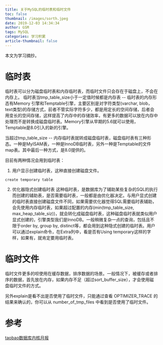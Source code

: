 ```yaml
---
title: 关于MySQL的临时表和临时文件
toc: false
thumbnail: /images/sorth.jpeg
date: 2019-12-03 14:34:34
author: GSM
tags: MySQL
categories: 学习积累
article-thumbnail: false
---
```

本文为学习摘抄。
<!--more-->
# 临时表
临时表可以分为磁盘临时表和内存临时表，而临时文件只会存在于磁盘上，不会在内存上。
临时表当tmp_table_size小于一定值时候都是内存表 -- 临时表的内存形态有Memory 引擎和Temptable引擎，主要区别是对字符类型(varchar, blob，text类型)的存储方式，前者不管实际字符多少，都是用定长的空间存储，后者会用变长的空间存储，这样提高了内存中的存储效率，有更多的数据可以放在内存中处理而不是转换成磁盘临时表。Memory引擎从早期的5.6就可以使用，Temptable是8.0引入的新的引擎。

当超过tmp_table_size -- 内存临时表就转成磁盘临时表，磁盘临时表有三种形态。一种是MyISAM表，一种是InnoDB临时表，另外一种是Temptable的文件map表。其中最后一种方式，是8.0提供的。

目前有两种情况会用到临时表：
1. 用户显示创建临时表，这种直接创建磁盘文件。
```
create temporary table
```
2. 优化器隐式创建临时表
这种临时表，是数据库为了辅助某些复杂的SQL的执行而创建的辅助表，是否需要临时表，一般都是由优化器决定。与用户显式创建的临时表直接创建磁盘文件不同，如果需要优化器觉得SQL需要临时表辅助，会先使用内存临时表，如果超过配置的内存(min(tmp_table_size, max_heap_table_siz))，就会转化成磁盘临时表，这种磁盘临时表就类似用户显式创建的，引擎类型我们是InnoDB。一般稍微复杂一点的查询，包括且不限于order by, group by, distinct等，都会用到这种隐式创建的临时表。用户可以通过explain命令，在Extra列中，看是否有Using temporary这样的字样，如果有，就肯定要用临时表。


# 临时文件
临时文件更多的呗使用在缓存数据，排序数据的场景。一般情况下，被缓存或者排序的数据，首先放在内存，如果内存不足（超过sort_buffer_size），才会使用磁盘临时文件的方式。

另外explain是看不出是否使用了临时文件，只能通过查看 OPTIMIZER_TRACE 的结果来确认的，你可以从 number_of_tmp_files 中看到是否使用了临时文件。

# 参考
[taobao数据库内核月报](http://mysql.taobao.org/monthly/2019/04/01/)
